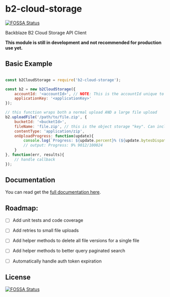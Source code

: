 # b2-cloud-storage
[![FOSSA Status](https://app.fossa.io/api/projects/git%2Bgithub.com%2Fnodecraft%2Fb2-cloud-storage.svg?type=shield)](https://app.fossa.io/projects/git%2Bgithub.com%2Fnodecraft%2Fb2-cloud-storage?ref=badge_shield)

Backblaze B2 Cloud Storage API Client

**This module is still in development and not recommended for production use yet.**

## Basic Example

```javascript

const b2CloudStorage = require('b2-cloud-storage');

const b2 = new b2CloudStorage({
	accountId: '<accountId>', // NOTE: This is the accountId unique to the key
	applicationKey: '<applicationKey>'
});

// this function wraps both a normal upload AND a large file upload
b2.uploadFile('/path/to/file.zip', {
	bucketId: '<bucketId>',
	fileName: 'file.zip', // this is the object storage "key". Can include a full path
	contentType: 'application/zip',
	onUploadProgress: function(update){
		console.log(`Progress: ${update.percent}% (${update.bytesDispatched}/${update.bytesTotal}`);
		// output: Progress: 9% 9012/100024
	}
}, function(err, results){
	// handle callback
});
```


## Documentation
You can read get the [full documentation here](docs.md).

## Roadmap:
 - [ ] Add unit tests and code coverage
 - [ ] Add retries to small file uploads
 - [ ] Add helper methods to delete all file versions for a single file
 - [ ] Add helper methods to better query paginated search
 - [ ] Automatically handle auth token expiration


## License
[![FOSSA Status](https://app.fossa.io/api/projects/git%2Bgithub.com%2Fnodecraft%2Fb2-cloud-storage.svg?type=large)](https://app.fossa.io/projects/git%2Bgithub.com%2Fnodecraft%2Fb2-cloud-storage?ref=badge_large)